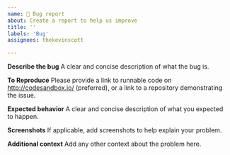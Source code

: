 ```yaml
---
name: 🐛 Bug report
about: Create a report to help us improve
title: ''
labels: 'Bug'
assignees: thekevinscott

---
```


**Describe the bug**
A clear and concise description of what the bug is.

**To Reproduce**
Please provide a link to runnable code on http://codesandbox.io/ (preferred), or a link to a repository demonstrating the issue.

**Expected behavior**
A clear and concise description of what you expected to happen.

**Screenshots**
If applicable, add screenshots to help explain your problem.

**Additional context**
Add any other context about the problem here.
